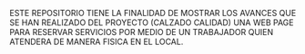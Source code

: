 ESTE REPOSITORIO TIENE LA FINALIDAD DE MOSTRAR LOS AVANCES QUE SE HAN REALIZADO DEL PROYECTO (CALZADO CALIDAD)
UNA WEB PAGE PARA RESERVAR SERVICIOS POR MEDIO DE UN TRABAJADOR QUIEN ATENDERA DE MANERA FISICA EN EL LOCAL.
